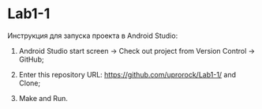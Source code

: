 # Lab1-1

Инструкция для запуска проекта в Android Studio:

1. Android Studio start screen -> Check out project from Version Control -> GitHub;

2. Enter this repository URL: https://github.com/uprorock/Lab1-1/ and Clone;

3. Make and Run.
